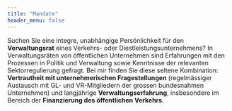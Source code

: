 ```yaml
---
title: "Mandate"
header_menu: false
---
```

Suchen Sie eine integre, unabhängige Persönlichkeit für den **Verwaltungsrat** eines Verkehrs- oder Diestleistungsunternehmens? In Verwaltungsräten von öffentlichen Unternehmen sind Erfahrungen mit den Prozessen in Politik und Verwaltung sowie Kenntnisse der relevanten Sektorregulierung gefragt. Bei mir finden Sie diese seltene Kombination: **Vertrautheit mit unternehmerischen Fragestellungen** (regelmässiger Austausch mit GL- und VR-Mitgliedern der grossen bundesnahmen Unternehmen) und langjährige **Verwaltungserfahrung**, insbesondere im Bereich der **Finanzierung des öffentlichen Verkehrs**. 
